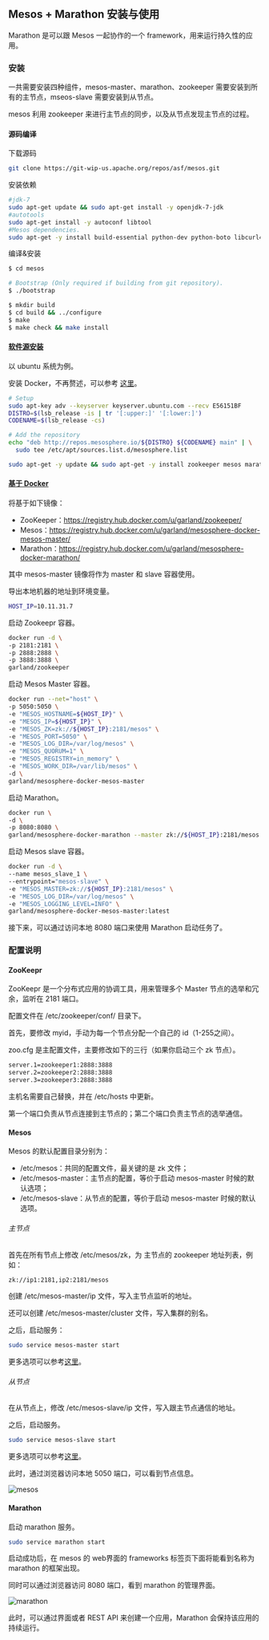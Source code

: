 ## Mesos + Marathon 安装与使用

Marathon 是可以跟 Mesos 一起协作的一个 framework，用来运行持久性的应用。

### 安装
一共需要安装四种组件，mesos-master、marathon、zookeeper 需要安装到所有的主节点，mseos-slave 需要安装到从节点。

mesos 利用 zookeeper 来进行主节点的同步，以及从节点发现主节点的过程。

#### 源码编译

下载源码
```bash
git clone https://git-wip-us.apache.org/repos/asf/mesos.git
```

安装依赖

```bash
#jdk-7
sudo apt-get update && sudo apt-get install -y openjdk-7-jdk
#autotools
sudo apt-get install -y autoconf libtool
#Mesos dependencies.
sudo apt-get -y install build-essential python-dev python-boto libcurl4-nss-dev libsasl2-dev maven libapr1-dev libsvn-dev
```

编译&安装
```bash
$ cd mesos

# Bootstrap (Only required if building from git repository).
$ ./bootstrap

$ mkdir build
$ cd build && ../configure
$ make
$ make check && make install
```

#### [软件源安装](https://mesosphere.com/downloads/)
以 ubuntu 系统为例。

安装 Docker，不再赘述，可以参考 [这里](http://yeasy.gitbooks.io/docker_practice/content/install/index.html)。

```bash
# Setup
sudo apt-key adv --keyserver keyserver.ubuntu.com --recv E56151BF
DISTRO=$(lsb_release -is | tr '[:upper:]' '[:lower:]')
CODENAME=$(lsb_release -cs)

# Add the repository
echo "deb http://repos.mesosphere.io/${DISTRO} ${CODENAME} main" | \
  sudo tee /etc/apt/sources.list.d/mesosphere.list

sudo apt-get -y update && sudo apt-get -y install zookeeper mesos marathon
```

#### [基于 Docker](https://github.com/sekka1/mesosphere-docker)
将基于如下镜像：

* ZooKeeper：https://registry.hub.docker.com/u/garland/zookeeper/
* Mesos：https://registry.hub.docker.com/u/garland/mesosphere-docker-mesos-master/
* Marathon：https://registry.hub.docker.com/u/garland/mesosphere-docker-marathon/

其中 mesos-master 镜像将作为 master 和 slave 容器使用。

导出本地机器的地址到环境变量。
```bash
HOST_IP=10.11.31.7
```

启动 Zookeepr 容器。
```bash
docker run -d \
-p 2181:2181 \
-p 2888:2888 \
-p 3888:3888 \
garland/zookeeper
```

启动 Mesos Master 容器。
```bash
docker run --net="host" \
-p 5050:5050 \
-e "MESOS_HOSTNAME=${HOST_IP}" \
-e "MESOS_IP=${HOST_IP}" \
-e "MESOS_ZK=zk://${HOST_IP}:2181/mesos" \
-e "MESOS_PORT=5050" \
-e "MESOS_LOG_DIR=/var/log/mesos" \
-e "MESOS_QUORUM=1" \
-e "MESOS_REGISTRY=in_memory" \
-e "MESOS_WORK_DIR=/var/lib/mesos" \
-d \
garland/mesosphere-docker-mesos-master
```

启动 Marathon。
```bash
docker run \
-d \
-p 8080:8080 \
garland/mesosphere-docker-marathon --master zk://${HOST_IP}:2181/mesos --zk zk://${HOST_IP}:2181/marathon
```

启动 Mesos slave 容器。
```bash
docker run -d \
--name mesos_slave_1 \
--entrypoint="mesos-slave" \
-e "MESOS_MASTER=zk://${HOST_IP}:2181/mesos" \
-e "MESOS_LOG_DIR=/var/log/mesos" \
-e "MESOS_LOGGING_LEVEL=INFO" \
garland/mesosphere-docker-mesos-master:latest
```

接下来，可以通过访问本地 8080 端口来使用 Marathon 启动任务了。


### 配置说明

#### ZooKeepr

ZooKeepr 是一个分布式应用的协调工具，用来管理多个 Master 节点的选举和冗余，监听在 2181 端口。

配置文件在 /etc/zookeeper/conf/ 目录下。

首先，要修改 myid，手动为每一个节点分配一个自己的 id（1-255之间）。

zoo.cfg 是主配置文件，主要修改如下的三行（如果你启动三个 zk 节点）。
```bash
server.1=zookeeper1:2888:3888
server.2=zookeeper2:2888:3888
server.3=zookeeper3:2888:3888
```

主机名需要自己替换，并在 /etc/hosts 中更新。

第一个端口负责从节点连接到主节点的；第二个端口负责主节点的选举通信。

#### Mesos

Mesos 的默认配置目录分别为：

* /etc/mesos：共同的配置文件，最关键的是 zk 文件；
* /etc/mesos-master：主节点的配置，等价于启动 mesos-master 时候的默认选项；
* /etc/mesos-slave：从节点的配置，等价于启动 mesos-master 时候的默认选项。

###### 主节点
首先在所有节点上修改 /etc/mesos/zk，为 主节点的 zookeeper 地址列表，例如：
```bash
zk://ip1:2181,ip2:2181/mesos
```
创建 /etc/mesos-master/ip 文件，写入主节点监听的地址。

还可以创建 /etc/mesos-master/cluster 文件，写入集群的别名。

之后，启动服务：
```bash
sudo service mesos-master start
```
更多选项可以参考[这里](http://open.mesosphere.com/reference/mesos-master/)。

###### 从节点

在从节点上，修改 /etc/mesos-slave/ip 文件，写入跟主节点通信的地址。

之后，启动服务。
```bash
sudo service mesos-slave start
```

更多选项可以参考[这里](http://open.mesosphere.com/reference/mesos-slave/)。

此时，通过浏览器访问本地 5050 端口，可以看到节点信息。

![mesos](../_images/mesos.png)

#### Marathon
启动 marathon 服务。
```bash
sudo service marathon start
```

启动成功后，在 mesos 的 web界面的 frameworks 标签页下面将能看到名称为 marathon 的框架出现。

同时可以通过浏览器访问 8080 端口，看到 marathon 的管理界面。

![marathon](../_images/marathon.png)

此时，可以通过界面或者 REST API 来创建一个应用，Marathon 会保持该应用的持续运行。
